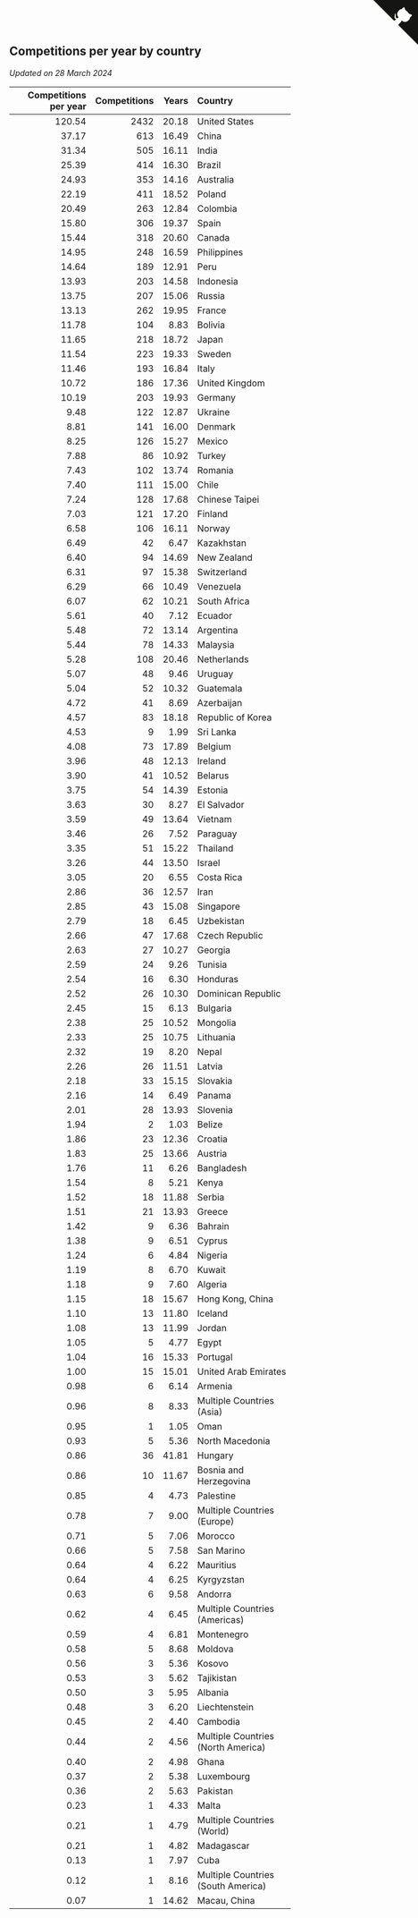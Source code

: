 ## Competitions per year by country

*Updated on 28 March 2024*

| Competitions per year | Competitions | Years | Country |
| ---: | ---: | ---: | :--- |
| 120.54 | 2432 | 20.18 | United States |
| 37.17 | 613 | 16.49 | China |
| 31.34 | 505 | 16.11 | India |
| 25.39 | 414 | 16.30 | Brazil |
| 24.93 | 353 | 14.16 | Australia |
| 22.19 | 411 | 18.52 | Poland |
| 20.49 | 263 | 12.84 | Colombia |
| 15.80 | 306 | 19.37 | Spain |
| 15.44 | 318 | 20.60 | Canada |
| 14.95 | 248 | 16.59 | Philippines |
| 14.64 | 189 | 12.91 | Peru |
| 13.93 | 203 | 14.58 | Indonesia |
| 13.75 | 207 | 15.06 | Russia |
| 13.13 | 262 | 19.95 | France |
| 11.78 | 104 | 8.83 | Bolivia |
| 11.65 | 218 | 18.72 | Japan |
| 11.54 | 223 | 19.33 | Sweden |
| 11.46 | 193 | 16.84 | Italy |
| 10.72 | 186 | 17.36 | United Kingdom |
| 10.19 | 203 | 19.93 | Germany |
| 9.48 | 122 | 12.87 | Ukraine |
| 8.81 | 141 | 16.00 | Denmark |
| 8.25 | 126 | 15.27 | Mexico |
| 7.88 | 86 | 10.92 | Turkey |
| 7.43 | 102 | 13.74 | Romania |
| 7.40 | 111 | 15.00 | Chile |
| 7.24 | 128 | 17.68 | Chinese Taipei |
| 7.03 | 121 | 17.20 | Finland |
| 6.58 | 106 | 16.11 | Norway |
| 6.49 | 42 | 6.47 | Kazakhstan |
| 6.40 | 94 | 14.69 | New Zealand |
| 6.31 | 97 | 15.38 | Switzerland |
| 6.29 | 66 | 10.49 | Venezuela |
| 6.07 | 62 | 10.21 | South Africa |
| 5.61 | 40 | 7.12 | Ecuador |
| 5.48 | 72 | 13.14 | Argentina |
| 5.44 | 78 | 14.33 | Malaysia |
| 5.28 | 108 | 20.46 | Netherlands |
| 5.07 | 48 | 9.46 | Uruguay |
| 5.04 | 52 | 10.32 | Guatemala |
| 4.72 | 41 | 8.69 | Azerbaijan |
| 4.57 | 83 | 18.18 | Republic of Korea |
| 4.53 | 9 | 1.99 | Sri Lanka |
| 4.08 | 73 | 17.89 | Belgium |
| 3.96 | 48 | 12.13 | Ireland |
| 3.90 | 41 | 10.52 | Belarus |
| 3.75 | 54 | 14.39 | Estonia |
| 3.63 | 30 | 8.27 | El Salvador |
| 3.59 | 49 | 13.64 | Vietnam |
| 3.46 | 26 | 7.52 | Paraguay |
| 3.35 | 51 | 15.22 | Thailand |
| 3.26 | 44 | 13.50 | Israel |
| 3.05 | 20 | 6.55 | Costa Rica |
| 2.86 | 36 | 12.57 | Iran |
| 2.85 | 43 | 15.08 | Singapore |
| 2.79 | 18 | 6.45 | Uzbekistan |
| 2.66 | 47 | 17.68 | Czech Republic |
| 2.63 | 27 | 10.27 | Georgia |
| 2.59 | 24 | 9.26 | Tunisia |
| 2.54 | 16 | 6.30 | Honduras |
| 2.52 | 26 | 10.30 | Dominican Republic |
| 2.45 | 15 | 6.13 | Bulgaria |
| 2.38 | 25 | 10.52 | Mongolia |
| 2.33 | 25 | 10.75 | Lithuania |
| 2.32 | 19 | 8.20 | Nepal |
| 2.26 | 26 | 11.51 | Latvia |
| 2.18 | 33 | 15.15 | Slovakia |
| 2.16 | 14 | 6.49 | Panama |
| 2.01 | 28 | 13.93 | Slovenia |
| 1.94 | 2 | 1.03 | Belize |
| 1.86 | 23 | 12.36 | Croatia |
| 1.83 | 25 | 13.66 | Austria |
| 1.76 | 11 | 6.26 | Bangladesh |
| 1.54 | 8 | 5.21 | Kenya |
| 1.52 | 18 | 11.88 | Serbia |
| 1.51 | 21 | 13.93 | Greece |
| 1.42 | 9 | 6.36 | Bahrain |
| 1.38 | 9 | 6.51 | Cyprus |
| 1.24 | 6 | 4.84 | Nigeria |
| 1.19 | 8 | 6.70 | Kuwait |
| 1.18 | 9 | 7.60 | Algeria |
| 1.15 | 18 | 15.67 | Hong Kong, China |
| 1.10 | 13 | 11.80 | Iceland |
| 1.08 | 13 | 11.99 | Jordan |
| 1.05 | 5 | 4.77 | Egypt |
| 1.04 | 16 | 15.33 | Portugal |
| 1.00 | 15 | 15.01 | United Arab Emirates |
| 0.98 | 6 | 6.14 | Armenia |
| 0.96 | 8 | 8.33 | Multiple Countries (Asia) |
| 0.95 | 1 | 1.05 | Oman |
| 0.93 | 5 | 5.36 | North Macedonia |
| 0.86 | 36 | 41.81 | Hungary |
| 0.86 | 10 | 11.67 | Bosnia and Herzegovina |
| 0.85 | 4 | 4.73 | Palestine |
| 0.78 | 7 | 9.00 | Multiple Countries (Europe) |
| 0.71 | 5 | 7.06 | Morocco |
| 0.66 | 5 | 7.58 | San Marino |
| 0.64 | 4 | 6.22 | Mauritius |
| 0.64 | 4 | 6.25 | Kyrgyzstan |
| 0.63 | 6 | 9.58 | Andorra |
| 0.62 | 4 | 6.45 | Multiple Countries (Americas) |
| 0.59 | 4 | 6.81 | Montenegro |
| 0.58 | 5 | 8.68 | Moldova |
| 0.56 | 3 | 5.36 | Kosovo |
| 0.53 | 3 | 5.62 | Tajikistan |
| 0.50 | 3 | 5.95 | Albania |
| 0.48 | 3 | 6.20 | Liechtenstein |
| 0.45 | 2 | 4.40 | Cambodia |
| 0.44 | 2 | 4.56 | Multiple Countries (North America) |
| 0.40 | 2 | 4.98 | Ghana |
| 0.37 | 2 | 5.38 | Luxembourg |
| 0.36 | 2 | 5.63 | Pakistan |
| 0.23 | 1 | 4.33 | Malta |
| 0.21 | 1 | 4.79 | Multiple Countries (World) |
| 0.21 | 1 | 4.82 | Madagascar |
| 0.13 | 1 | 7.97 | Cuba |
| 0.12 | 1 | 8.16 | Multiple Countries (South America) |
| 0.07 | 1 | 14.62 | Macau, China |


<a href="https://github.com/jonatanklosko/wca_statistics" class="github-corner" aria-label="View source on Github"><svg width="80" height="80" viewBox="0 0 250 250" style="fill:#151513; color:#fff; position: absolute; top: 0; border: 0; right: 0;" aria-hidden="true"><path d="M0,0 L115,115 L130,115 L142,142 L250,250 L250,0 Z"></path><path d="M128.3,109.0 C113.8,99.7 119.0,89.6 119.0,89.6 C122.0,82.7 120.5,78.6 120.5,78.6 C119.2,72.0 123.4,76.3 123.4,76.3 C127.3,80.9 125.5,87.3 125.5,87.3 C122.9,97.6 130.6,101.9 134.4,103.2" fill="currentColor" style="transform-origin: 130px 106px;" class="octo-arm"></path><path d="M115.0,115.0 C114.9,115.1 118.7,116.5 119.8,115.4 L133.7,101.6 C136.9,99.2 139.9,98.4 142.2,98.6 C133.8,88.0 127.5,74.4 143.8,58.0 C148.5,53.4 154.0,51.2 159.7,51.0 C160.3,49.4 163.2,43.6 171.4,40.1 C171.4,40.1 176.1,42.5 178.8,56.2 C183.1,58.6 187.2,61.8 190.9,65.4 C194.5,69.0 197.7,73.2 200.1,77.6 C213.8,80.2 216.3,84.9 216.3,84.9 C212.7,93.1 206.9,96.0 205.4,96.6 C205.1,102.4 203.0,107.8 198.3,112.5 C181.9,128.9 168.3,122.5 157.7,114.1 C157.9,116.9 156.7,120.9 152.7,124.9 L141.0,136.5 C139.8,137.7 141.6,141.9 141.8,141.8 Z" fill="currentColor" class="octo-body"></path></svg></a><style>.github-corner:hover .octo-arm{animation:octocat-wave 560ms ease-in-out}@keyframes octocat-wave{0%,100%{transform:rotate(0)}20%,60%{transform:rotate(-25deg)}40%,80%{transform:rotate(10deg)}}@media (max-width:500px){.github-corner:hover .octo-arm{animation:none}.github-corner .octo-arm{animation:octocat-wave 560ms ease-in-out}}</style>
